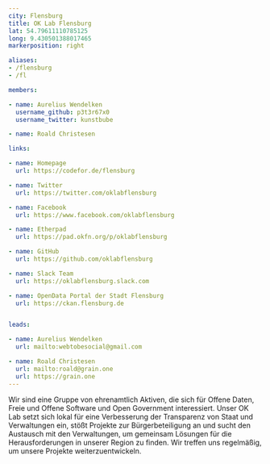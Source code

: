 ```yaml
---
city: Flensburg
title: OK Lab Flensburg
lat: 54.79611110785125
long: 9.430501388017465
markerposition: right

aliases:
- /flensburg
- /fl

members:

- name: Aurelius Wendelken
  username_github: p3t3r67x0
  username_twitter: kunstbube

- name: Roald Christesen

links:

- name: Homepage
  url: https://codefor.de/flensburg

- name: Twitter
  url: https://twitter.com/oklabflensburg

- name: Facebook
  url: https://www.facebook.com/oklabflensburg

- name: Etherpad
  url: https://pad.okfn.org/p/oklabflensburg

- name: GitHub
  url: https://github.com/oklabflensburg

- name: Slack Team
  url: https://oklabflensburg.slack.com

- name: OpenData Portal der Stadt Flensburg
  url: https://ckan.flensburg.de


leads:

- name: Aurelius Wendelken
  url: mailto:webtobesocial@gmail.com

- name: Roald Christesen
  url: mailto:roald@grain.one
  url: https://grain.one
---
```


Wir sind eine Gruppe von ehrenamtlich Aktiven, die sich für Offene Daten, Freie und Offene Software und Open Government interessiert. Unser OK Lab setzt sich lokal für eine Verbesserung der Transparenz von Staat und Verwaltungen ein, stößt Projekte zur Bürgerbeteiligung an und sucht den Austausch mit den Verwaltungen, um gemeinsam Lösungen für die Herausforderungen in unserer Region zu finden. Wir treffen uns regelmäßig, um unsere Projekte weiterzuentwickeln.
